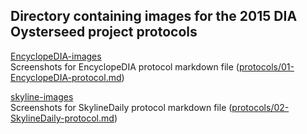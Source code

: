 ## Directory containing images for the 2015 DIA Oysterseed project protocols 

[EncyclopeDIA-images](https://github.com/grace-ac/paper-pacific.oyster-larvae/tree/master/images/EncyclopeDIA-images)    
Screenshots for EncyclopeDIA protocol markdown file ([protocols/01-EncyclopeDIA-protocol.md](https://github.com/grace-ac/paper-pacific.oyster-larvae/blob/master/protocols/01-EncyclopeDIA-protocol.md))

[skyline-images](https://github.com/grace-ac/paper-pacific.oyster-larvae/tree/master/images/skyline-images)    
Screenshots for SkylineDaily protocol markdown file ([protocols/02-SkylineDaily-protocol.md](https://github.com/grace-ac/paper-pacific.oyster-larvae/blob/master/protocols/02-SkylineDaily-protocol.md))

